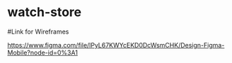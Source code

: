 # watch-store
#Link for Wireframes

https://www.figma.com/file/lPyL67KWYcEKD0DcWsmCHK/Design-Figma-Mobile?node-id=0%3A1